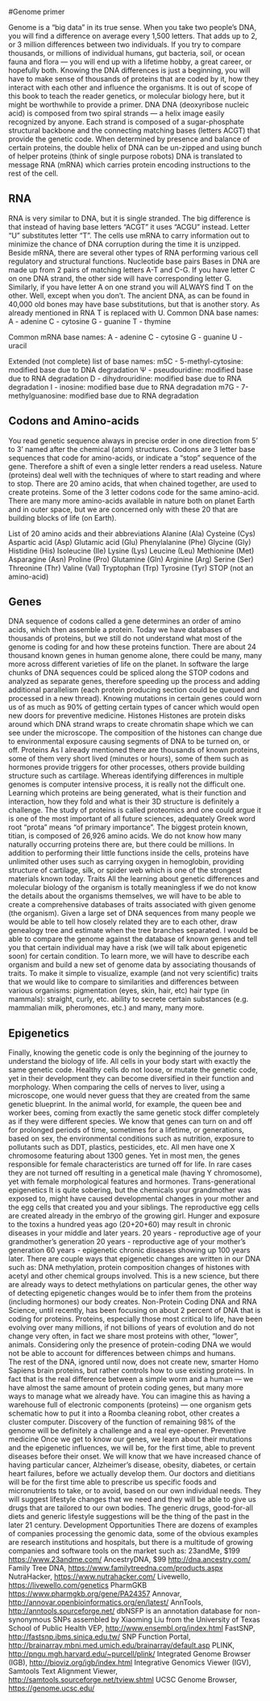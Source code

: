 #Genome primer 

Genome is a “big data” in its true sense. When you take two people’s DNA, you will find a difference on average every 1,500 letters. That adds up to 2, or 3 million differences between two individuals. If you try to compare thousands, or millions of individual humans, gut bacteria, soil, or ocean fauna and flora — you will end up with a lifetime hobby, a great career, or hopefully both. 
Knowing the DNA differences is just a beginning, you will have to make sense of thousands of proteins that are coded by it, how they interact with each other and influence the organisms. 
It is out of scope of this book to teach the reader genetics, or molecular biology here, but it might be worthwhile to provide a primer.
DNA
DNA (deoxyribose nucleic acid) is composed from two spiral strands — a helix image easily recognized by anyone. Each strand is composed of a sugar-phosphate structural backbone and the connecting matching bases (letters ACGT) that provide the genetic code.
When determined by presence and balance of certain proteins, the double helix of DNA can be un-zipped and using bunch of helper proteins (think of single purpose robots) DNA is translated to message RNA (mRNA) which carries protein encoding instructions to the rest of the cell.

## RNA

RNA is very similar to DNA, but it is single stranded. The big difference is that instead of having base letters “ACGT” it uses “ACGU” instead. Letter “U” substitutes letter “T”.  The cells use mRNA to carry information out to minimize the chance of DNA corruption during the time it is unzipped.
Beside mRNA, there are several other types of RNA performing various cell regulatory and structural functions.
Nucleotide base pairs
Bases in DNA are made up from 2 pairs of matching letters A-T and C-G. If you have letter C on one DNA strand, the other side will have corresponding letter G. Similarly, if you have letter A on one strand you will ALWAYS find T on the other.
Well, except when you don’t. The ancient DNA, as can be found in 40,000 old bones may have base substitutions, but that is another story.
As already mentioned in RNA T is replaced with U.
Common DNA base names:
A - adenine
C - cytosine
G - guanine
T - thymine

Common mRNA base names:
A - adenine
C - cytosine
G - guanine
U - uracil

Extended (not complete) list of base names:
m5C - 5-methyl-cytosine: modified base due to DNA degradation
Ψ - pseudouridine: modified base due to RNA degradation
D - dihydrouridine: modified base due to RNA degradation
I - inosine: modified base due to RNA degradation
m7G - 7-methylguanosine: modified base due to RNA degradation

## Codons and Amino-acids

You read genetic sequence always in precise order in one direction from 5’ to 3’ named after the chemical (atom) structures. Codons are 3 letter base sequences that code for amino-acids, or indicate a “stop” sequence of the gene. Therefore a shift of even a single letter renders a read useless. Nature (proteins) deal well with the techniques of where to start reading and where to stop.
There are 20 amino acids, that when chained together, are used to create proteins. Some of the 3 letter codons code for the same amino-acid. There are many more amino-acids available in nature both on planet Earth and in outer space, but we are concerned only with these 20 that are building blocks of life (on Earth).

List of 20 amino acids and their abbreviations
Alanine (Ala)
Cysteine (Cys)
Aspartic acid (Asp)
Glutamic acid (Glu)
Phenylalanine (Phe)
Glycine (Gly)
Histidine (His)
Isoleucine (Ile)
Lysine (Lys)
Leucine (Leu) 
Methionine (Met)
Asparagine (Asn)
Proline (Pro)
Glutamine (Gln)
Arginine (Arg)
Serine (Ser) 
Threonine (Thr)
Valine (Val)
Tryptophan (Trp)
Tyrosine (Tyr) 
STOP (not an amino-acid)

## Genes

DNA sequence of codons called a gene determines an order of amino acids, which then assemble a protein. Today we have databases of thousands of proteins, but we still do not understand what most of the genome is coding for and how these proteins function. There are about 24 thousand known genes in human genome alone, there could be many, many more across different varieties of life on the planet.
In software the large chunks of DNA sequences could be spliced along the STOP codons and analyzed as separate genes, therefore speeding up the process and adding additional parallelism (each protein producing section could be queued and processed in a new thread).
Knowing mutations in certain genes could worn us of as much as 90% of getting certain types of cancer which would open new doors for preventive medicine.
Histones
Histones are protein disks around which DNA strand wraps to create chromatin shape which we can see under the microscope. The composition of the histones can change due to environmental exposure causing segments of DNA to be turned on, or off.
Proteins
As I already mentioned there are thousands of known proteins, some of them very short lived (minutes or hours), some of them such as hormones provide triggers for other processes, others provide building structure such as cartilage.
Whereas identifying differences in multiple genomes is computer intensive process, it is really not the difficult one. Learning which proteins are being generated, what is their function and interaction, how they fold and what is their 3D structure is definitely a challenge.
The study of proteins is called proteomics and one could argue it is one of the most important of all future sciences, adequately Greek word root “prota” means “of primary importance”.
The biggest protein known, titian, is composed of 26,926 amino acids. We do not know how many naturally occurring proteins there are, but there could be millions.
In addition to performing their little functions inside the cells, proteins have unlimited other uses such as carrying oxygen in hemoglobin, providing structure of cartilage, silk, or spider web which is one of the strongest materials known today. 
Traits
All the learning about genetic differences and molecular biology of the organism is totally meaningless if we do not know the details about the organisms themselves, we will have to be able to create a comprehensive databases of traits associated with given genome (the organism). Given a large set of DNA sequences from many people we would be able to tell how closely related they are to each other, draw genealogy tree and estimate when the tree branches separated. I would be able to compare the genome against the database of known genes and tell you that certain individual may have a risk (we will talk about epigenetic soon) for certain condition. 
To learn more, we will have to describe each organism and build a new set of genome data by associating thousands of traits. To make it simple to visualize, example (and not very scientific) traits that we would like to compare to similarities and differences between various organisms:
pigmentation (eyes, skin, hair, etc)
hair type (in mammals): straight, curly, etc.
ability to secrete certain substances (e.g. mammalian milk, pheromones, etc.)
and many, many more.

## Epigenetics

Finally, knowing the genetic code is only the beginning of the journey to understand the biology of life. All cells in your body start with exactly the same genetic code. Healthy cells do not loose, or mutate the genetic code, yet in their development they can become diversified in their function and morphology. When comparing the cells of nerves to liver, using a microscope, one would never guess that they are created from the same genetic blueprint. 
In the animal world, for example, the queen bee and worker bees, coming from exactly the same genetic stock differ completely as if they were different species.
We know that genes can turn on and off for prolonged periods of time, sometimes for a lifetime, or generations, based on sex, the environmental conditions such as nutrition, exposure to pollutants such as DDT, plastics, pesticides, etc. 
All men have one X chromosome featuring about 1300 genes. Yet in most men, the genes responsible for female characteristics are turned off for life. In rare cases they are not turned off resulting in a genetical male (having Y chromosome), yet with female morphological features and hormones.
Trans-generational epigenetics
It is quite sobering, but the chemicals your grandmother was exposed to, might have caused developmental changes in your mother and the egg cells that created you and your siblings. The reproductive egg cells are created already in the embryo of the growing girl. Hunger and exposure to the toxins a hundred yeas ago (20+20+60) may result in chronic diseases in your middle and later years. 
20 years - reproductive age of your grandmother’s generation
20 years - reproductive age of your mother’s generation
60 years - epigenetic chronic diseases showing up 100 years later.
There are couple ways that epigenetic changes are written in our DNA such as: DNA methylation, protein composition changes of histones with acetyl and other chemical groups involved.
This is a new science, but there are already ways to detect methylations on particular genes, the other way of detecting epigenetic changes would be to infer them from the proteins (including hormones) our body creates.
Non-Protein Coding DNA and RNA
Science, until recently, has been focusing on about 2 percent of DNA that is coding for proteins. Proteins, especially those most critical to life, have been evolving over many millions, if not billions of years of evolution and do not change very often, in fact we share most proteins with other, “lower”, animals. Considering only the presence of protein-coding DNA we would not be able to account for differences between chimps and humans.  
The rest of the DNA, ignored until now, does not create new, smarter Homo Sapiens brain proteins, but rather controls how to use existing proteins. In fact that is the real difference between a simple worm and a human — we have almost the same amount of protein coding genes, but many more ways to manage what we already have. 
You can imagine this as having a warehouse full of electronic components (proteins) — one organism gets schematic how to put it into a Roomba cleaning robot, other creates a cluster computer.
Discovery of the function of remaining 98% of the genome will be definitely a challenge and a real eye-opener.
Preventive medicine
Once we get to know our genes, we learn about their mutations and the epigenetic influences, we will be, for the first time, able to prevent diseases before their onset. We will know that we have increased chance of having particular cancer, Alzheimer’s disease, obesity,  diabetes, or certain heart failures, before we actually develop them. Our doctors and dietitians will be for the first time able to prescribe us specific foods and micronutrients to take, or to avoid, based on our own individual needs. They will suggest lifestyle changes that we need and they will be able to give us drugs that are tailored to our own bodies. The generic drugs, good-for-all diets and generic lifestyle suggestions will be the thing of the past in the later 21 century.
Development Opportunities
There are dozens of examples of companies processing the genomic data, some of the obvious examples are research institutions and hospitals, but there is a multitude of growing companies and software tools on the market such as: 
23andMe, $199 https://www.23andme.com/
AncestryDNA, $99 http://dna.ancestry.com/
Family Tree DNA, https://www.familytreedna.com/products.aspx
NutraHacker, https://www.nutrahacker.com/
Livewello, https://livewello.com/genetics
PharmGKB https://www.pharmgkb.org/gene/PA24357
Annovar, http://annovar.openbioinformatics.org/en/latest/
AnnTools, http://anntools.sourceforge.net/
dbNSFP is an annotation database for non-synonymous SNPs assembled by Xiaoming Liu from the University of Texas School of Public Health
VEP, http://www.ensembl.org/index.html
FastSNP, http://fastsnp.ibms.sinica.edu.tw/
SNP Function Portal, http://brainarray.mbni.med.umich.edu/brainarray/default.asp
PLINK, http://pngu.mgh.harvard.edu/~purcell/plink/
Integrated Genome Browser (IGB), http://bioviz.org/igb/index.html
Integrative Genomics Viewer (IGV),
Samtools Text Alignment Viewer, http://samtools.sourceforge.net/tview.shtml
UCSC Genome Browser, https://genome.ucsc.edu/
